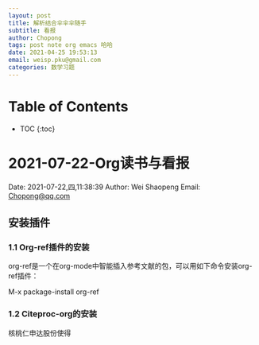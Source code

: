```yaml
---
layout: post
title: 解析结合伞伞伞随手
subtitle: 看报
author: Chopong
tags: post note org emacs 哈哈
date: 2021-04-25 19:53:13
email: weisp.pku@gmail.com
categories: 数学习题
---
```

# Table of Contents #
* TOC
{:toc}

# 2021-07-22-Org读书与看报 #

Date: 2021-07-22,四,11:38:39
Author: Wei Shaopeng
Email: Chopong@qq.com


## 安装插件 ##

### 1.1 Org-ref插件的安装 ###

org-ref是一个在org-mode中智能插入参考文献的包，可以用如下命令安装org-ref插件：

M-x package-install org-ref

### 1.2 Citeproc-org的安装 ###

核桃仁申达股份使得
